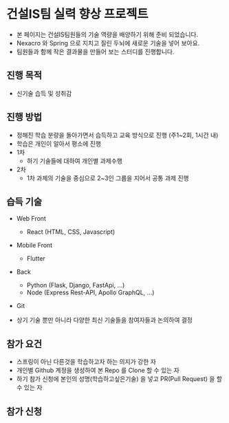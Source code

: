 # 건설IS팀 실력 향상 프로젝트

* 본 페이지는 건설IS팀원들의 기술 역량을 배양하기 위해 준비 되었습니다.
* Nexacro 와 Spring 으로 지치고 질린 두뇌에 새로운 기술을 넣어 보아요.
* 팀원들과 함께 작은 결과물을 만들어 보는 스터디를 진행합니다.

## 진행 목적
* 신기술 습득 및 성취감

## 진행 방법
* 정해진 학습 분량을 돌아가면서 습득하고 교육 방식으로 진행 (주1~2회, 1시간 내)
* 학습은 개인이 알아서 평소에 진행
* 1차
  * 하기 기술들에 대하여 개인별 과제수행
* 2차
  * 1차 과제의 기술을 중심으로 2~3인 그룹을 지어서 공통 과제 진행

## 습득 기술
* Web Front
  * React (HTML, CSS, Javascript)
* Mobile Front
  * Flutter
* Back
  * Python (Flask, Django, FastApi, ...)
  * Node (Express Rest-API, Apollo GraphQL, ...)
* Git

* 상기 기술 뿐만 아니라 다양한 최신 기술들을 참여자들과 논의하여 결정

## 참가 요건
* 스프링이 아닌 다른것을 학습하고자 하는 의지가 강한 자
* 개인별 Github 계정을 생성하여 본 Repo 를 Clone 할 수 있는 자
* 하기 참가 신청에 본인의 성명(학습하고싶은기술) 을 넣고 PR(Pull Request) 을 할 수 있는 자


## 참가 신청

